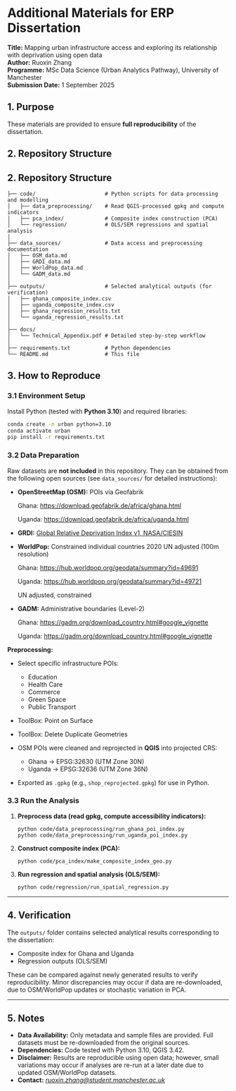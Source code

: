 # Additional Materials for ERP Dissertation

**Title:** Mapping urban infrastructure access and exploring its relationship with deprivation using open data  
**Author:** Ruoxin Zhang  
**Programme:** MSc Data Science (Urban Analytics Pathway), University of Manchester  
**Submission Date:** 1 September 2025  

## 1. Purpose
These materials are provided to ensure **full reproducibility** of the dissertation.  

## 2. Repository Structure
## 2. Repository Structure
```text
├── code/                      # Python scripts for data processing and modelling
│   ├── data_preprocessing/    # Read QGIS-processed gpkg and compute indicators
│   ├── pca_index/             # Composite index construction (PCA)
│   └── regression/            # OLS/SEM regressions and spatial analysis
│
├── data_sources/              # Data access and preprocessing documentation
│   ├── OSM_data.md
│   ├── GRDI_data.md
│   ├── WorldPop_data.md
│   └── GADM_data.md
│
├── outputs/                   # Selected analytical outputs (for verification)
│   ├── ghana_composite_index.csv
│   ├── uganda_composite_index.csv
│   ├── ghana_regression_results.txt
│   └── uganda_regression_results.txt
│
├── docs/
│   └── Technical_Appendix.pdf # Detailed step-by-step workflow
│
├── requirements.txt           # Python dependencies
└── README.md                  # This file
```

## 3. How to Reproduce
### 3.1 Environment Setup
Install Python (tested with **Python 3.10**) and required libraries:  
```bash
conda create -n urban python=3.10
conda activate urban
pip install -r requirements.txt
```

### 3.2 Data Preparation

Raw datasets are **not included** in this repository.
 They can be obtained from the following open sources (see `data_sources/` for detailed instructions):

- **OpenStreetMap (OSM):** POIs via Geofabrik 

  Ghana: https://download.geofabrik.de/africa/ghana.html

  Uganda: https://download.geofabrik.de/africa/uganda.html

- **GRDI:** [Global Relative Deprivation Index v1, NASA/CIESIN](https://doi.org/10.7927/3xxe-ap97?utm_source=chatgpt.com)

- **WorldPop:** Constrained individual countries 2020 UN adjusted (100m resolution)

  Ghana: https://hub.worldpop.org/geodata/summary?id=49691

  Uganda: https://hub.worldpop.org/geodata/summary?id=49721

  UN adjusted, constrained

- **GADM:** Administrative boundaries (Level-2)

  Ghana: https://gadm.org/download_country.html#google_vignette

  Uganda: https://gadm.org/download_country.html#google_vignette

**Preprocessing:**

- Select specific infrastructure POIs:
  - Education
  - Health Care
  - Commerce
  - Green Space
  - Public Transport

- ToolBox: Point on Surface

- ToolBox: Delete Duplicate Geometries

- OSM POIs were cleaned and reprojected in **QGIS** into projected CRS:

  - Ghana → EPSG:32630 (UTM Zone 30N)
  - Uganda → EPSG:32636 (UTM Zone 36N)

- Exported as `.gpkg` (e.g., `shop_reprojected.gpkg`) for use in Python.

### 3.3 Run the Analysis

1. **Preprocess data (read gpkg, compute accessibility indicators):**

   ```
   python code/data_preprocessing/run_ghana_poi_index.py
   python code/data_preprocessing/run_uganda_poi_index.py
   ```

2. **Construct composite index (PCA):**

   ```
   python code/pca_index/make_composite_index_geo.py
   ```

3. **Run regression and spatial analysis (OLS/SEM):**

   ```
   python code/regression/run_spatial_regression.py
   ```

------

## 4. Verification

The `outputs/` folder contains selected analytical results corresponding to the dissertation:

- Composite index for Ghana and Uganda
- Regression outputs (OLS/SEM)

These can be compared against newly generated results to verify reproducibility.
 Minor discrepancies may occur if data are re-downloaded, due to OSM/WorldPop updates or stochastic variation in PCA.

------

## 5. Notes

- **Data Availability:** Only metadata and sample files are provided. Full datasets must be re-downloaded from the original sources.
- **Dependencies:** Code tested with Python 3.10, QGIS 3.42.
- **Disclaimer:** Results are reproducible using open data; however, small variations may occur if analyses are re-run at a later date due to updated OSM/WorldPop datasets.
- **Contact:** *ruoxin.zhang@student.manchester.ac.uk*
